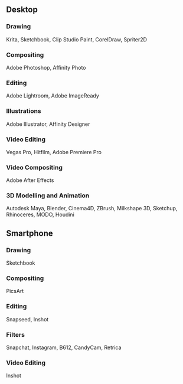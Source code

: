 ## Desktop

### Drawing
Krita, Sketchbook, Clip Studio Paint, CorelDraw, Spriter2D
### Compositing
Adobe Photoshop, Affinity Photo
### Editing
Adobe Lightroom, Adobe ImageReady
### Illustrations
Adobe Illustrator, Affinity Designer
### Video Editing
Vegas Pro, Hitfilm, Adobe Premiere Pro
### Video Compositing
Adobe After Effects
### 3D Modelling and Animation
Autodesk Maya, Blender, Cinema4D, ZBrush, Milkshape 3D, Sketchup, Rhinoceres, MODO, Houdini

## Smartphone

### Drawing
Sketchbook
### Compositing
PicsArt
### Editing
Snapseed, Inshot
### Filters
Snapchat, Instagram, B612, CandyCam, Retrica
### Video Editing
Inshot